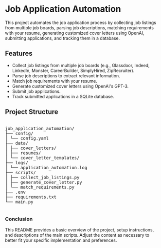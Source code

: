 # Job Application Automation

This project automates the job application process by collecting job listings from multiple job boards, parsing job descriptions, matching requirements with your resume, generating customized cover letters using OpenAI, submitting applications, and tracking them in a database.

## Features

- Collect job listings from multiple job boards (e.g., Glassdoor, Indeed, LinkedIn, Monster, CareerBuilder, SimplyHired, ZipRecruiter).
- Parse job descriptions to extract relevant information.
- Match job requirements with your resume.
- Generate customized cover letters using OpenAI's GPT-3.
- Submit job applications.
- Track submitted applications in a SQLite database.



## Project Structure

<pre> 
job_application_automation/
├── config/
│ └── config.yaml
├── data/
│ ├── cover_letters/
│ ├── resumes/
│ └── cover_letter_templates/
├── logs/
│ └── application_automation.log
├── scripts/
│ ├── collect_job_listings.py
│ ├── generate_cover_letter.py
│ └── match_requirements.py
├── .env
├── requirements.txt
└── main.py 
 </pre>

### Conclusion

This README provides a basic overview of the project, setup instructions, and descriptions of the main scripts. Adjust the content as necessary to better fit your specific implementation and preferences.
